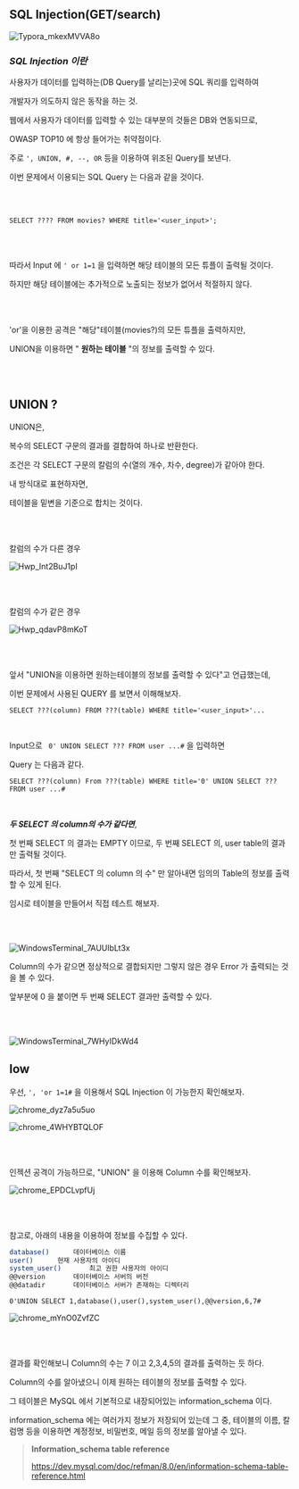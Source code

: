 ## SQL Injection(GET/search)

![Typora_mkexMVVA8o](https://user-images.githubusercontent.com/79683414/134788279-d70368d4-90f2-415b-96fb-9120fdc4835d.png)

### _SQL Injection 이란_

사용자가 데이터를 입력하는(DB Query를 날리는)곳에 SQL 쿼리를 입력하여

개발자가 의도하지 않은 동작을 하는 것.

웹에서 사용자가 데이터를 입력할 수 있는 대부분의 것들은 DB와 연동되므로,

OWASP TOP10 에 항상 들어가는 취약점이다.

주로 `', UNION, #, --, OR` 등을 이용하여 위조된 Query를 보낸다.

이번 문제에서 이용되는 SQL Query 는 다음과 같을 것이다.

<br/>

<br>

`SELECT ???? FROM movies? WHERE title='<user_input>';`

<br>

<br>

따라서 Input 에 `' or 1=1` 을 입력하면 해당 테이블의 모든 튜플이 출력될 것이다.

하지만 해당 테이블에는 추가적으로 노출되는 정보가 없어서 적절하지 않다.

<br>

<br>

'or'을 이용한 공격은 "해당"테이블(movies?)의 모든 튜플을 출력하지만,

UNION을 이용하면 " __원하는 테이블__ "의 정보를 출력할 수 있다.

<br>

<br>

## UNION ?

UNION은,

복수의 SELECT 구문의 결과를 결합하여 하나로 반환한다.

조건은 각 SELECT 구문의 칼럼의 수(열의 개수, 차수, degree)가 같아야 한다.

내 방식대로 표현하자면,

테이블을 밑변을 기준으로 합치는 것이다.

<br>

<br>

칼럼의 수가 다른 경우

![Hwp_Int2BuJ1pI](https://user-images.githubusercontent.com/79683414/134789893-86af1114-62da-4643-b260-06cfbbc1bd43.png)

<br>

<br>

칼럼의 수가 같은 경우

![Hwp_qdavP8mKoT](https://user-images.githubusercontent.com/79683414/134789902-59ba530f-c37c-4099-a7ad-05cd0fb0713e.png)

<br>

<br>

앞서 "UNION을 이용하면 원하는테이블의 정보를 출력할 수 있다"고 언급했는데,

이번 문제에서 사용된 QUERY 를 보면서 이해해보자.

`SELECT ???(column) FROM ???(table) WHERE title='<user_input>'...`

<br>

Input으로 ` 0' UNION SELECT ??? FROM user ...#` 을 입력하면

Query 는 다음과 같다.

`SELECT ???(column) From ???(table) WHERE title='0' UNION SELECT ??? FROM user ...#`

<br>

___두 SELECT 의 column의 수가 같다면___,

첫 번째 SELECT 의 결과는 EMPTY 이므로, 두 번째 SELECT 의, user table의 결과만 출력될 것이다.

따라서, 첫 번째 "SELECT 의 column 의 수" 만 알아내면 임의의 Table의 정보를 출력할 수 있게 된다.

임시로 테이블을 만들어서 직접 테스트 해보자.

<br>

<br>

![WindowsTerminal_7AUUlbLt3x](https://user-images.githubusercontent.com/79683414/134790651-b0d2b1a2-a8f4-4746-937e-6dc7bc4186d8.png)

Column의 수가 같으면 정상적으로 결합되지만 그렇지 않은 경우 Error 가 출력되는 것을 볼 수 있다.

앞부분에 0 을 붙이면 두 번째 SELECT 결과만 출력할 수 있다.

<br>

<br>

![WindowsTerminal_7WHyIDkWd4](https://user-images.githubusercontent.com/79683414/134790753-782bad8c-0a46-48e0-aca5-1fac985f7d23.png)

## low

우선, `', 'or 1=1#` 을 이용해서 SQL Injection 이 가능한지 확인해보자.

![chrome_dyz7a5u5uo](https://user-images.githubusercontent.com/79683414/134790794-2a8e75d9-439e-47a8-8cf6-d883da1deb3d.png)

![chrome_4WHYBTQLOF](https://user-images.githubusercontent.com/79683414/134790858-b05026ad-5613-4e22-96a5-3ddabfd22e97.png)

<br>

<br>



인젝션 공격이 가능하므로, "UNION" 을 이용해 Column 수를 확인해보자.

![chrome_EPDCLvpfUj](https://user-images.githubusercontent.com/79683414/134790906-57566386-27c0-4926-b8c9-f8b4c0e7e5c1.png)

<br>

<br>

참고로, 아래의 내용을 이용하여 정보를 수집할 수 있다.

```bash
database()		데이터베이스 이름
user()		현재 사용자의 아이디
system_user()		최고 권한 사용자의 아이디
@@version		데이터베이스 서버의 버전
@@datadir		데이터베이스 서버가 존재하는 디렉터리
```

`0'UNION SELECT 1,database(),user(),system_user(),@@version,6,7#`

![chrome_mYnO0ZvfZC](https://user-images.githubusercontent.com/79683414/134791179-3ec3d03b-6755-4e39-af56-af58e998d81f.png)

<br>

<br>

결과를 확인해보니 Column의 수는 7 이고 2,3,4,5의 결과를 출력하는 듯 하다.

Column의 수를 알아냈으니 이제 원하는 테이블의 정보를 출력할 수 있다.

그 테이블은 MySQL 에서 기본적으로 내장되어있는 information_schema 이다.

information_schema 에는 여러가지 정보가 저장되어 있는데 그 중, 테이블의 이름, 칼럼명 등을 이용하면 계정정보, 비밀번호, 메일 등의 정보를 알아낼 수 있다.

> __Information_schema table reference__
>
> https://dev.mysql.com/doc/refman/8.0/en/information-schema-table-reference.html

<br>

<br>

